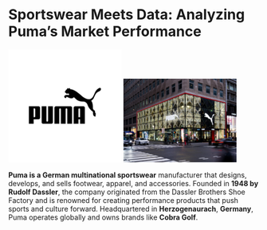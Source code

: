 # **Sportswear Meets Data: Analyzing Puma’s Market Performance**
<img src="pictures/puma.jpg" alt="Puma Logo" width="45%" style="margin-top:0;"> <img src="pictures/puma store.jpg" alt="Puma Store" width="45%" style="margin-top:0;">

**Puma is a German multinational sportswear** manufacturer that designs, develops, and sells footwear, apparel, and accessories. Founded in **1948 by Rudolf Dassler**, the company originated from the Dassler Brothers Shoe Factory and is renowned for creating performance products that push sports and culture forward. Headquartered in **Herzogenaurach**, **Germany**, Puma operates globally and owns brands like **Cobra Golf**.  




